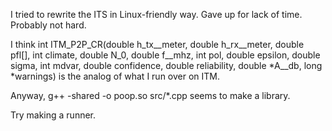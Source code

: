 I tried to rewrite the ITS in Linux-friendly way.
Gave up for lack of time.
Probably not hard.

I think 
  int ITM_P2P_CR(double h_tx__meter, double h_rx__meter, double pfl[], int climate, double N_0, double f__mhz,
      int pol, double epsilon, double sigma, int mdvar, double confidence, double reliability,
      double *A__db, long *warnings)
is the analog of what I run over on ITM.

Anyway,
g++ -shared -o poop.so src/*.cpp
seems to make a library.

Try making a runner.
